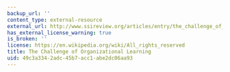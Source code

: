 ```yaml
---
backup_url: ''
content_type: external-resource
external_url: http://www.ssireview.org/articles/entry/the_challenge_of_organizational_learning
has_external_license_warning: true
is_broken: ''
license: https://en.wikipedia.org/wiki/All_rights_reserved
title: The Challenge of Organizational Learning
uid: 49c3a334-2adc-45b7-acc1-abe2dc06aa93
---
```

